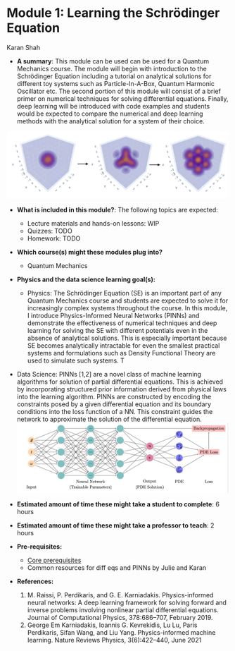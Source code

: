 # Module 1: Learning the Schrödinger Equation
Karan Shah

-  **A summary**: This module can be used can be used for a Quantum Mechanics course. The module will begin with introduction to the Schrödinger Equation including a tutorial on analytical solutions for different toy systems such as Particle-In-A-Box, Quantum Harmonic Oscillator etc. The second portion of this module will consist of a brief primer on numerical techniques for solving differential equations. Finally, deep learning will be introduced with code examples and students would be expected to compare the numerical and deep learning methods with the analytical solution for a system of their choice.

![Time evolution for a 3D Quantum Harmonic Oscillator](fig/3d_qho.png)
	
-   **What is included in this module?**: The following topics are expected:
    -   Lecture materials and hands-on lessons: WIP
    -   Quizzes: TODO
    -   Homework: TODO
-   **Which course(s) might these modules plug into?**
	-   Quantum Mechanics
-   **Physics and the data science learning goal(s):**
	-   Physics: The Schrödinger Equation (SE) is an important part of any Quantum Mechanics course and students are expected to solve it for increasingly complex systems throughout the course. In this module, I introduce Physics-Informed Neural Networks (PINNs) and demonstrate the effectiveness of numerical techniques and deep learning for solving the SE with different potentials even in the absence of analytical solutions. This is especially important because SE becomes analytically intractable for even the smallest practical systems and formulations such as Density Functional Theory are used to simulate such systems. T

- Data Science: PINNs [1,2] are a novel class of machine learning algorithms for solution of partial differential equations. This is achieved by incorporating structured prior information derived from physical laws into the learning algorithm. PINNs are constructed by encoding the constraints posed by a given differential equation and its boundary conditions into the loss function of a NN. This constraint guides the network to approximate the solution of the differential equation.
![PINN architecture](fig/PINN_diagrams.png)
-   **Estimated amount of time these might take a student to complete**: 6 hours
-   **Estimated amount of time these might take a professor to teach**: 2 hours
-   **Pre-requisites:** 
    - [Core prerequisites](https://github.com/GDS-Education-Community-of-Practice/DSECOP/wiki/Core-prerequisites)
    - Common resources for diff eqs and PINNs by Julie and Karan
-   **References:**
    1. M. Raissi, P. Perdikaris, and G. E. Karniadakis. Physics-informed neural networks: A deep learning framework for solving forward and inverse problems involving nonlinear partial differential equations. Journal of Computational Physics, 378:686–707, February 2019.
    2. George Em Karniadakis, Ioannis G. Kevrekidis, Lu Lu, Paris Perdikaris, Sifan Wang, and Liu Yang. Physics-informed machine learning. Nature Reviews Physics, 3(6):422–440, June 2021
